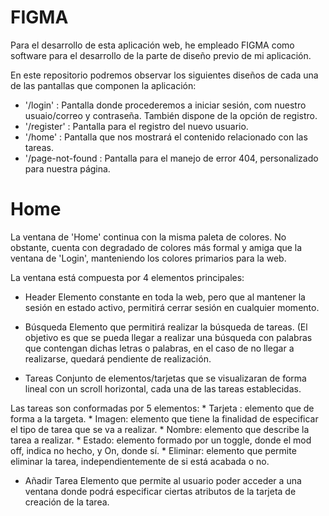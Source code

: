 # FIGMA

Para el desarrollo de esta aplicación web, he empleado FIGMA como software para el desarrollo de la parte de diseño previo de mi aplicación. 

En este repositorio podremos observar los siguientes diseños de cada una de las pantallas que componen la aplicación:

* '/login' : Pantalla donde procederemos a iniciar sesión, com nuestro usuaio/correo y contraseña. También dispone de la opción de registro.
* '/register' : Pantalla para el registro del nuevo usuario.
* '/home' : Pantalla que nos mostrará el contenido relacionado con las tareas.
* '/page-not-found : Pantalla para el manejo de error 404, personalizado para nuestra página.


# Home

La ventana de 'Home' continua con la misma paleta de colores. No obstante, cuenta con degradado de colores más formal y amiga que la ventana de 'Login', manteniendo los colores primarios para la web.<br>

La ventana está compuesta por 4 elementos principales:

* Header
Elemento constante en toda la web, pero que al mantener la sesión en estado activo, permitirá cerrar sesión en cualquier momento.

* Búsqueda
Elemento que permitirá realizar la búsqueda de tareas. (El objetivo es que se pueda llegar a realizar una búsqueda con palabras que contengan dichas letras o palabras, en el caso de no llegar a realizarse, quedará pendiente de realización.

* Tareas
Conjunto de elementos/tarjetas que se visualizaran de forma lineal con un scroll horizontal, cada una de las tareas establecidas. <br>

Las tareas son conformadas por 5 elementos:
		* Tarjeta : elemento que de forma a la targeta.
		* Imagen: elemento que tiene la finalidad de especificar el tipo de tarea que se va a realizar.
		* Nombre: elemento que describe la tarea a realizar.
		* Estado: elemento formado por un toggle, donde el mod off, indica no hecho, y On, donde sí.
		* Eliminar: elemento que permite eliminar la tarea, independientemente de si está acabada o no.

* Añadir Tarea
Elemento que permite al usuario poder acceder a una ventana donde podrá especificar ciertas atributos de la tarjeta de creación de la tarea.
